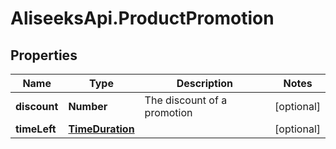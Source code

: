 # AliseeksApi.ProductPromotion

## Properties
Name | Type | Description | Notes
------------ | ------------- | ------------- | -------------
**discount** | **Number** | The discount of a promotion  | [optional] 
**timeLeft** | [**TimeDuration**](TimeDuration.md) |  | [optional] 


